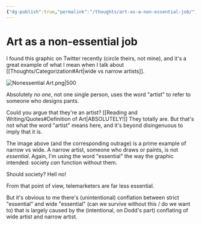```yaml
---
{"dg-publish":true,"permalink":"/thoughts/art-as-a-non-essential-job/","tags":["art","thoughts","categorization"],"noteIcon":2}
---
```



# Art as a non-essential job

I found this graphic on Twitter recently (circle theirs, not mine), and it's a great example of what I mean when I talk about [[Thoughts/Categorization#Art\|wide vs narrow artists]].

![Nonessential Art.png|500](/img/user/img/img_misc/Nonessential%20Art.png)

Absolutely *no one*, not one single person, uses the word "artist" to refer to someone who designs pants. 

Could you argue that they're an artist? [[Reading and Writing/Quotes#Definition of Art\|ABSOLUTELY!]] They totally are. But that's not what the word "artist" means here, and it's beyond disingenuous to imply that it is.

The image above (and the corresponding outrage) is a prime example of narrow vs wide. A narrow artist, someone who draws or paints, is not *essential*. Again, I'm using the word "essential" the way the graphic intended: society *can* function without them.

Should society? Hell no! 

From that point of view, telemarketers are far less essential. 

But it's obvious to me there's (unintentional) conflation between strict "essential" and wide "essential" (can we survive without this / do we want to) that is largely caused by the (intentional, on Dodd's part) conflating of wide artist and narrow artist.